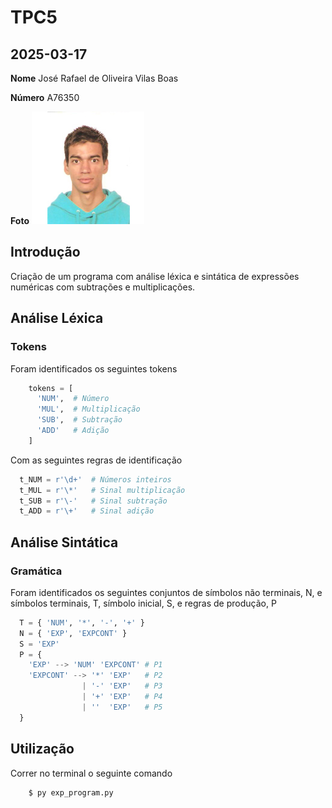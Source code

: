 # TPC5
## 2025-03-17

**Nome** José Rafael de Oliveira Vilas Boas

**Número** A76350

**Foto** ![Foto](../foto.jpg)

## Introdução

Criação de um programa com análise léxica e sintática de expressões numéricas com subtrações e multiplicações.

## Análise Léxica

### Tokens

Foram identificados os seguintes tokens

```python
    tokens = [
      'NUM',  # Número
      'MUL',  # Multiplicação
      'SUB',  # Subtração
      'ADD'   # Adição
    ]
```

Com as seguintes regras de identificação

```python
  t_NUM = r'\d+'  # Números inteiros
  t_MUL = r'\*'   # Sinal multiplicação
  t_SUB = r'\-'   # Sinal subtração
  t_ADD = r'\+'   # Sinal adição
```

## Análise Sintática

### Gramática

Foram identificados os seguintes conjuntos de símbolos não terminais, N, e símbolos terminais, T, símbolo inicial, S, e regras de produção, P

```python
  T = { 'NUM', '*', '-', '+' }
  N = { 'EXP', 'EXPCONT' }
  S = 'EXP'
  P = {
    'EXP' --> 'NUM' 'EXPCONT' # P1
    'EXPCONT' --> '*' 'EXP'   # P2
                | '-' 'EXP'   # P3
                | '+' 'EXP'   # P4
                | ''  'EXP'   # P5
  }
```

## Utilização

Correr no terminal o seguinte comando

```bash
    $ py exp_program.py
```
